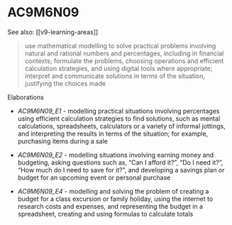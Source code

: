 
# AC9M6N09 

See also: [[v9-learning-areas]]

> use mathematical modelling to solve practical problems involving natural and rational numbers and percentages, including in financial contexts; formulate the problems, choosing operations and efficient calculation strategies, and using digital tools where appropriate; interpret and communicate solutions in terms of the situation, justifying the choices made

Elaborations


- _AC9M6N09_E1_ - modelling practical situations involving percentages using efficient calculation strategies to find solutions, such as mental calculations, spreadsheets, calculators or a variety of informal jottings, and interpreting the results in terms of the situation; for example, purchasing items during a sale

- _AC9M6N09_E2_ - modelling situations involving earning money and budgeting, asking questions such as, “Can I afford it?”, “Do I need it?”, “How much do I need to save for it?”, and developing a savings plan or budget for an upcoming event or personal purchase

- _AC9M6N09_E4_ - modelling and solving the problem of creating a budget for a class excursion or family holiday, using the internet to research costs and expenses, and representing the budget in a spreadsheet, creating and using formulas to calculate totals
